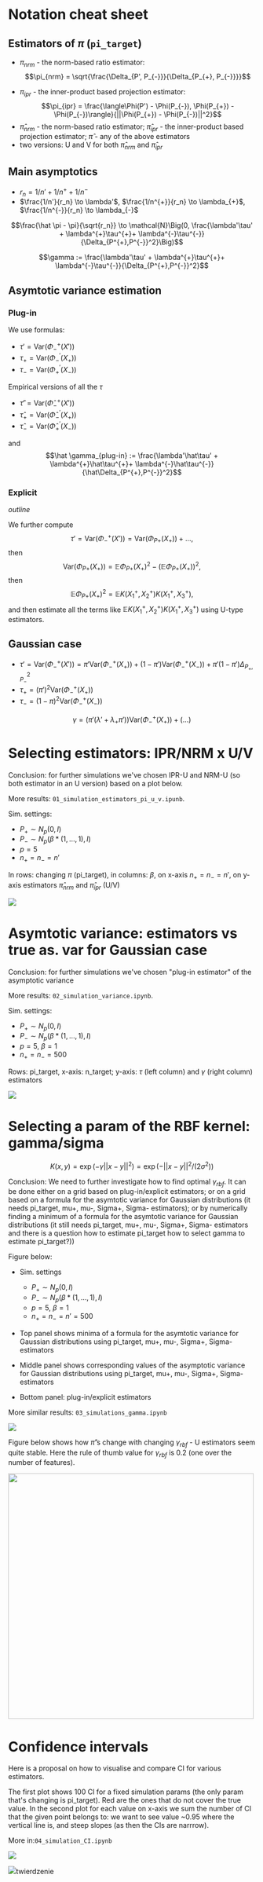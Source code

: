 # Notation cheat sheet

## Estimators of $\pi$ (`pi_target`)

* $\pi_{nrm}$ - the norm-based ratio estimator:
$$\pi_{nrm} = \sqrt{\frac{\Delta_{P', P_{-}}}{\Delta_{P_{+}, P_{-}}}}$$
- $\pi_{ipr}$ - the inner-product based projection estimator:
$$\pi_{ipr} = \frac{\langle\Phi(P') - \Phi(P_{-}), \Phi(P_{+}) - \Phi(P_{-})\rangle}{||\Phi(P_{+}) - \Phi(P_{-})||^2}$$
- $\hat \pi_{nrm}$ - the norm-based ratio estimator; $\hat \pi_{ipr}$ - the inner-product based projection estimator; $\hat \pi$ - any of the above estimators
- two versions: U and V for both $\hat \pi_{nrm}$ and $\hat \pi_{ipr}$
## Main asymptotics
- $r_n = 1/n' + 1/n^{+}+ 1/n^{-}$
- $\frac{1/n'}{r_n} \to \lambda'$, $\frac{1/n^{+}}{r_n} \to \lambda_{+}$, $\frac{1/n^{-}}{r_n} \to \lambda_{-}$

$$\frac{\hat \pi - \pi}{\sqrt{r_n}} \to \mathcal{N}\Big(0, \frac{\lambda'\tau' + \lambda^{+}\tau^{+}+ \lambda^{-}\tau^{-}}{\Delta_{P^{+},P^{-}}^2}\Big)$$

$$\gamma := \frac{\lambda'\tau' + \lambda^{+}\tau^{+}+ \lambda^{-}\tau^{-}}{\Delta_{P^{+},P^{-}}^2}$$

## Asymtotic variance estimation

### Plug-in

We use formulas:
- $\tau' = \textrm{Var}(\Phi_{-}^{+}(X'))$
- $\tau_{+} = \textrm{Var}(\Phi_{-}^{'}(X_{+}))$
- $\tau_{-} = \textrm{Var}(\Phi_{+}^{'}(X_{-}))$

Empirical versions of all the $\tau$
- $\hat \tau' = \textrm{Var}(\hat\Phi_{-}^{+}(X'))$
- $\hat \tau_{+} = \textrm{Var}(\hat\Phi_{-}^{'}(X_{+}))$
- $\hat \tau_{-} = \textrm{Var}(\hat\Phi_{+}^{'}(X_{-}))$

and
$$\hat \gamma_{plug-in} := \frac{\lambda'\hat\tau' + \lambda^{+}\hat\tau^{+}+ \lambda^{-}\hat\tau^{-}}{\hat\Delta_{P^{+},P^{-}}^2}$$


### Explicit

_outline_

We further compute
$$\tau' = \textrm{Var}(\Phi_{-}^{+}(X')) = \textrm{Var}(\Phi_{P+}(X_{+})) + ...,$$
then $$\textrm{Var}(\Phi_{P+}(X_{+})) = \mathbb{E}\Phi_{P+}(X_{+})^2 - (\mathbb{E}\Phi_{P+}(X_{+}))^2,$$
then $$\mathbb{E}\Phi_{P+}(X_{+})^2 = \mathbb{E}K(X_1^{+},X_2^{+})K(X_1^{+},X_3^{+}),$$ and then estimate all the terms like $\mathbb{E}K(X_1^{+},X_2^{+})K(X_1^{+},X_3^{+})$ using U-type estimators.

## Gaussian case

- $\tau' = \textrm{Var}(\Phi_{-}^{+}(X')) = \pi'\textrm{Var}(\Phi_{-}^{+}(X_{+})) + (1-\pi')\textrm{Var}(\Phi_{-}^{+}(X_{-})) + \pi'(1-\pi')\Delta_{P_+,P_-}^2$
- $\tau_{+} = (\pi')^2 \textrm{Var}(\Phi_{-}^{+}(X_{+}))$
- $\tau_{-} = (1 - \pi)^2\textrm{Var}(\Phi_{-}^{+}(X_{-}))$

$$\gamma = \Big(\pi'(\lambda' + \lambda_+\pi')\Big)\textrm{Var}(\Phi_{-}^{+}(X_{+})) + \Big(...\Big)$$

# Selecting estimators: IPR/NRM x U/V

Conclusion: for further simulations we've chosen IPR-U and NRM-U (so both estimator in an U version) based on a plot below.

More results: `01_simulation_estimators_pi_u_v.ipunb`.

Sim. settings:
 - $P_{+} \sim N_p(0, I)$
 - $P_{-} \sim N_p(\beta*(1,\ldots,1), I)$
 - $p=5$
 - $n_{+}=n_{-}=n'$

 In rows: changing $\pi$ (pi_target), in columns: $\beta$, on x-axis $n_{+}=n_{-}=n'$, on y-axis estimators $\hat \pi_{nrm}$ and $\hat \pi_{ipr}$ (U/V)

![](results/01_simulation_estimators_UV_v1.png)

# Asymtotic variance: estimators vs true as. var for Gaussian case

Conclusion: for further simulations we've chosen "plug-in estimator" of the asymptotic variance

More results: `02_simulation_variance.ipynb`.

Sim. settings:
 - $P_{+} \sim N_p(0, I)$
 - $P_{-} \sim N_p(\beta*(1,\ldots,1), I)$
 - $p=5$, $\beta=1$
 - $n_{+}=n_{-}=500$

 Rows: pi_target, x-axis: n_target; y-axis: $\tau$ (left column) and $\gamma$ (right column) estimators

![](results/02_simulations_var_n_target.png)

# Selecting a param of the RBF kernel: gamma/sigma

$$K(x,y) = \exp(-\gamma||x-y||^2)=\exp(-||x-y||^2/(2\sigma^2))$$

Conclusion: We need to further investigate how to find optimal $\gamma_{rbf}$. It can be done either on a grid based on plug-in/explicit estimators; or on a grid based on a formula for the asymtotic variance for Gaussian distributions (it needs pi_target, mu+, mu-, Sigma+, Sigma- estimators); or by numerically finding a minimum of a formula for the asymtotic variance for Gaussian distributions (it still needs pi_target, mu+, mu-, Sigma+, Sigma- estimators and there is a question how to estimate pi_target how to select gamma to estimate pi_target?))

Figure below:

- Sim. settings
    - $P_{+} \sim N_p(0, I)$
    - $P_{-} \sim N_p(\beta*(1,\ldots,1), I)$
    - $p=5$, $\beta=1$
    - $n_{+}=n_{-}=n'=500$

 - Top panel shows minima of a formula for the asymtotic variance for Gaussian distributions using pi_target, mu+, mu-, Sigma+, Sigma- estimators
 - Middle panel shows corresponding values of the asymptotic variance for Gaussian distributions using pi_target, mu+, mu-, Sigma+, Sigma- estimators
 - Bottom panel: plug-in/explicit estimators

More similar results: `03_simulations_gamma.ipynb`

![](results/03_simulations_n500_pi_target_03.png)

Figure below shows how $\hat \pi$'s change with changing $\gamma_{rbf}$ - U estimators seem quite stable. Here the rule of thumb value for $\gamma_{rbf}$ is $0.2$ (one over the number of features).

<img src="results/01_simulation_gamma.png" width="500">

# Confidence intervals

Here is a proposal on how to visualise and compare CI for various estimators.

The first plot shows 100 CI for a fixed simulation params (the only param that's changing is pi_target). Red are the ones that do not cover the true value. In the second plot for each value on x-axis we sum the number of CI that the given point belongs to: we want to see value ~0.95 where the vertical line is, and steep slopes (as then the CIs are narrrow).

More in:`04_simulation_CI.ipynb`

![](results/04_simulations_ci.png)

![](results/04_simulations_ci_summary.png)twierdzenie 